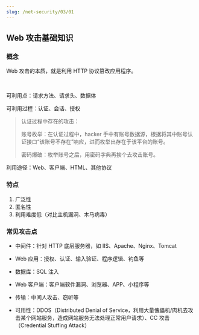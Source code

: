 ```yaml
---
slug: /net-security/03/01
---
```


## Web 攻击基础知识

### 概念

Web 攻击的本质，就是利用 HTTP 协议篡改应用程序。

<br />

可利用点：请求方法、请求头、数据体

可利用过程：认证、会话、授权

> 认证过程中存在的攻击：
>
> 账号枚举：在认证过程中，hacker 手中有账号数据源，根据将其中账号认证接口“该账号不存在”响应，进而枚举出存在于该平台的账号。
>
> 密码爆破：枚举账号之后，用密码字典再挨个去攻击账号。

利用途径：Web、客户端、HTML、其他协议



### 特点

1. 广泛性
2. 匿名性
3. 利用难度低（对比主机漏洞、木马病毒）



### 常见攻击点

- 中间件：针对 HTTP 底层服务器，如 IIS、Apache、Nginx、Tomcat

- Web 应用：授权、认证、输入验证、程序逻辑、钓鱼等
- 数据库：SQL 注入
- Web 客户端：客户端软件漏洞、浏览器、APP、小程序等
- 传输：中间人攻击、窃听等
- 可用性：DDOS（Distributed Denial of Service，利用大量傀儡机/肉机去攻击某个网站服务，造成网站服务无法处理正常用户请求）、CC 攻击（Credential Stuffing Attack）

















